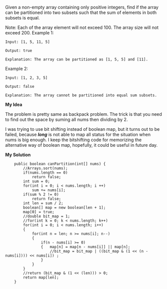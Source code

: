 Given a non-empty array containing only positive integers, find if the array can be partitioned into two subsets such that the sum of elements in both subsets is equal.

Note:
Each of the array element will not exceed 100.
The array size will not exceed 200.
Example 1:
```
Input: [1, 5, 11, 5]

Output: true

Explanation: The array can be partitioned as [1, 5, 5] and [11].
```
Example 2:
```
Input: [1, 2, 3, 5]

Output: false

Explanation: The array cannot be partitioned into equal sum subsets.
```

__My Idea__

The problem is pretty same as backpack problem. The trick is that you need to find out the space by suming all nums then dividing by 2.

I was trying to use bit shifting instead of boolean map, but it turns out to be failed, because ___long___ is not able to map all status for the situation when nums is big enough. I keep the bitshifting code for memorizing the alternative way of boolean map, hopefully, it could be useful in future day.

__My Solution__
```
    public boolean canPartition(int[] nums) {
        //Arrays.sort(nums);
        if(nums.length == 0)
            return false;
        int sum = 0;
        for(int i = 0; i < nums.length; i ++)
            sum += nums[i];
        if(sum % 2 != 0)
            return false;
        int len = sum / 2;
        boolean[] map = new boolean[len + 1];
        map[0] = true;
        //double bit_map = 1;
        //for(int k = 0; k < nums.length; k++)
        for(int i = 0; i < nums.length; i++)
        {
            for(int n = len; n >= nums[i]; n--)
            {
                if(n - nums[i] >= 0)
                {   map[n] = map[n - nums[i]] || map[n];
                    //bit_map = bit_map | ((bit_map & (1 << (n - nums[i]))) << nums[i]) ;
                }
            }
        }
        //return (bit_map & (1 << (len))) > 0;
        return map[len];
    }
```

